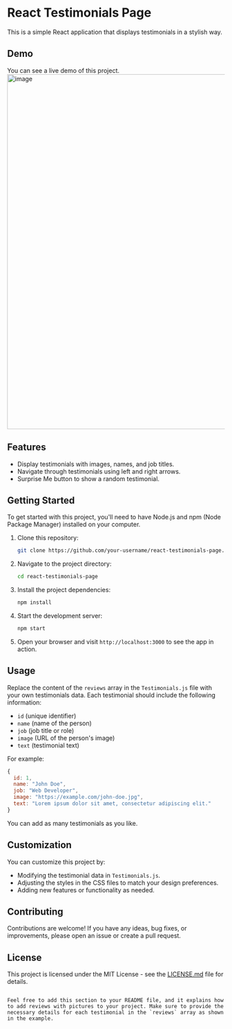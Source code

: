 
# React Testimonials Page

This is a simple React application that displays testimonials in a stylish way.

## Demo

You can see a live demo of this project.
<img width="819" alt="image" src="https://github.com/SuryaPratap2542/Testimonials-Page/assets/89827931/ddb35ac6-4784-4ab9-ab07-fe13242f2d72">


## Features

- Display testimonials with images, names, and job titles.
- Navigate through testimonials using left and right arrows.
- Surprise Me button to show a random testimonial.

## Getting Started

To get started with this project, you'll need to have Node.js and npm (Node Package Manager) installed on your computer.

1. Clone this repository:

   ```bash
   git clone https://github.com/your-username/react-testimonials-page.git
   ```

2. Navigate to the project directory:

   ```bash
   cd react-testimonials-page
   ```

3. Install the project dependencies:

   ```bash
   npm install
   ```

4. Start the development server:

   ```bash
   npm start
   ```

5. Open your browser and visit `http://localhost:3000` to see the app in action.

## Usage

Replace the content of the `reviews` array in the `Testimonials.js` file with your own testimonials data. Each testimonial should include the following information:

- `id` (unique identifier)
- `name` (name of the person)
- `job` (job title or role)
- `image` (URL of the person's image)
- `text` (testimonial text)

For example:

```javascript
{
  id: 1,
  name: "John Doe",
  job: "Web Developer",
  image: "https://example.com/john-doe.jpg",
  text: "Lorem ipsum dolor sit amet, consectetur adipiscing elit."
}
```

You can add as many testimonials as you like.

## Customization

You can customize this project by:

- Modifying the testimonial data in `Testimonials.js`.
- Adjusting the styles in the CSS files to match your design preferences.
- Adding new features or functionality as needed.

## Contributing

Contributions are welcome! If you have any ideas, bug fixes, or improvements, please open an issue or create a pull request.

## License

This project is licensed under the MIT License - see the [LICENSE.md](LICENSE.md) file for details.
```

Feel free to add this section to your README file, and it explains how to add reviews with pictures to your project. Make sure to provide the necessary details for each testimonial in the `reviews` array as shown in the example.
